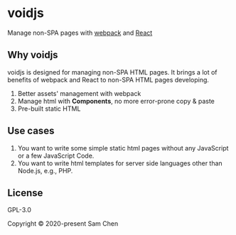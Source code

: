 # voidjs

Manage non-SPA pages with [webpack](https://webpack.js.org/) and [React](https://reactjs.org/)

## Why voidjs

voidjs is designed for managing non-SPA HTML pages. It brings a lot of benefits of webpack and React to non-SPA HTML pages developing.

1. Better assets' management with webpack
2. Manage html with **Components**, no more error-prone copy & paste
3. Pre-built static HTML

## Use cases

1. You want to write some simple static html pages without any JavaScript or a few JavaScript Code.
2. You want to write html templates for server side languages other than Node.js, e.g., PHP.

## License

GPL-3.0

Copyright © 2020-present Sam Chen
